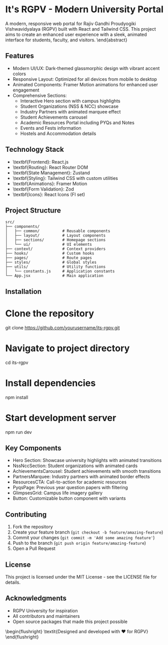 # It's RGPV - Modern University Portal

A modern, responsive web portal for Rajiv Gandhi Proudyogiki Vishwavidyalaya (RGPV) built with React and Tailwind CSS. This project aims to create an enhanced user experience with a sleek, animated interface for students, faculty, and visitors.
\end{abstract}

## Features

- Modern UI/UX: Dark-themed glassmorphic design with vibrant accent colors
- Responsive Layout: Optimized for all devices from mobile to desktop
- Animated Components: Framer Motion animations for enhanced user engagement
- Comprehensive Sections:
  - Interactive Hero section with campus highlights
  - Student Organizations (NSS & NCC) showcase
  - Industry Partners with animated marquee effect
  - Student Achievements carousel
  - Academic Resources Portal including PYQs and Notes
  - Events and Fests information
  - Hostels and Accommodation details

## Technology Stack

- \textbf{Frontend}: React.js
- \textbf{Routing}: React Router DOM
- \textbf{State Management}: Zustand
- \textbf{Styling}: Tailwind CSS with custom utilities
- \textbf{Animations}: Framer Motion
- \textbf{Form Validation}: Zod
- \textbf{Icons}: React Icons (FI set)

## Project Structure

```
src/
├── components/
│   ├── common/          # Reusable components
│   ├── layout/          # Layout components
│   ├── sections/        # Homepage sections
│   └── ui/              # UI elements
├── context/             # Context providers
├── hooks/               # Custom hooks
├── pages/               # Route pages
├── styles/              # Global styles
├── utils/               # Utility functions
│   └── constants.js     # Application constants
└── App.jsx              # Main application
```

## Installation

# Clone the repository
git clone https://github.com/yourusername/its-rgpv.git

# Navigate to project directory
cd its-rgpv

# Install dependencies
npm install

# Start development server
npm run dev


## Key Components

- Hero Section: Showcase university highlights with animated transitions
- NssNccSection: Student organizations with animated cards
- AchievementsCarousel: Student achievements with smooth transitions
- PartnersMarquee: Industry partners with animated border effects
- ResourcesCTA: Call-to-action for academic resources
- PyqsPage: Previous year question papers with filtering
- GlimpsesGrid: Campus life imagery gallery
- Button: Customizable button component with variants

## Contributing

1. Fork the repository
2. Create your feature branch (`git checkout -b feature/amazing-feature`)
3. Commit your changes (`git commit -m 'Add some amazing feature'`)
4. Push to the branch (`git push origin feature/amazing-feature`)
5. Open a Pull Request

## License

This project is licensed under the MIT License - see the LICENSE file for details.

## Acknowledgments

- RGPV University for inspiration
- All contributors and maintainers
- Open source packages that made this project possible

\begin{flushright}
\textit{Designed and developed with ❤️ for RGPV}
\end{flushright}
